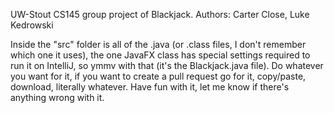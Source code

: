 UW-Stout CS145 group project of Blackjack. Authors: Carter Close, Luke Kedrowski 

Inside the "src" folder is all of the .java (or .class files, I don't remember which one it uses), the one JavaFX class has special settings required to run it on IntelliJ, so ymmv with that (it's the Blackjack.java file). 
Do whatever you want for it, if you want to create a pull request go for it, copy/paste, download, literally whatever. Have fun with it, let me know if there's anything wrong with it. 
